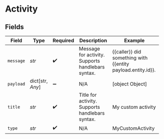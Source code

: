 # Activity


## Fields

| Field                                                       | Type                                                        | Required                                                    | Description                                                 | Example                                                     |
| ----------------------------------------------------------- | ----------------------------------------------------------- | ----------------------------------------------------------- | ----------------------------------------------------------- | ----------------------------------------------------------- |
| `message`                                                   | *str*                                                       | :heavy_check_mark:                                          | Message for activity. Supports handlebars syntax.           | {{caller}} did something with {{entity payload.entity.id}}. |
| `payload`                                                   | dict[str, *Any*]                                            | :heavy_minus_sign:                                          | N/A                                                         | [object Object]                                             |
| `title`                                                     | *str*                                                       | :heavy_check_mark:                                          | Title for activity. Supports handlebars syntax.             | My custom activity                                          |
| `type`                                                      | *str*                                                       | :heavy_check_mark:                                          | N/A                                                         | MyCustomActivity                                            |